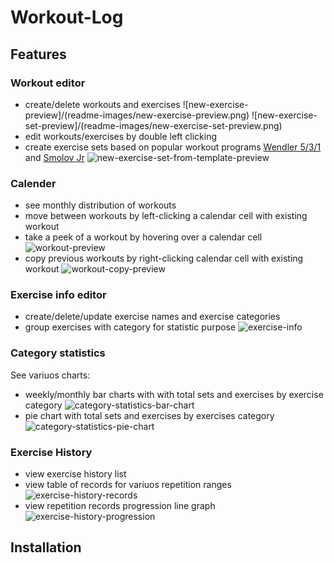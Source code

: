 # Workout-Log


## Features
### Workout editor
- create/delete workouts and exercises
![new-exercise-preview]/(readme-images/new-exercise-preview.png)
![new-exercise-set-preview]/(readme-images/new-exercise-set-preview.png)
- edit workouts/exercises by double left clicking
- create exercise sets based on popular workout programs [Wendler 5/3/1](https://www.lift.net/workout-routines/wendler-5-3-1/) and [Smolov Jr](https://www.smolovjr.com/smolov-squat-program/)
![new-exercise-set-from-template-preview](readme-images/new-exercise-set-from-template-preview.png)

### Calender
- see monthly distribution of workouts
- move between workouts by left-clicking a calendar cell with existing workout
- take a peek of a workout by hovering over a calendar cell
![workout-preview](readme-images/workout-preview.png)
- copy previous workouts by right-clicking calendar cell with existing workout
![workout-copy-preview](readme-images/workout-copy-preview.png)

### Exercise info editor
- create/delete/update exercise names and exercise categories
- group exercises with category for statistic purpose
![exercise-info](readme-images/exercise-info.png)

### Category statistics
See variuos charts:
- weekly/monthly bar charts with with total sets and exercises by exercise category
![category-statistics-bar-chart](readme-images/category-statistics-bar-chart.png)
- pie chart with total sets and exercises by exercises category 
![category-statistics-pie-chart](readme-images/category-statistics-pie-chart.png)

### Exercise History
- view exercise history list
- view table of records for variuos repetition ranges
![exercise-history-records](readme-images/exercise-history-records.png)
- view repetition records progression line graph
![exercise-history-progression](readme-images/exercise-history-progression.png)

## Installation

